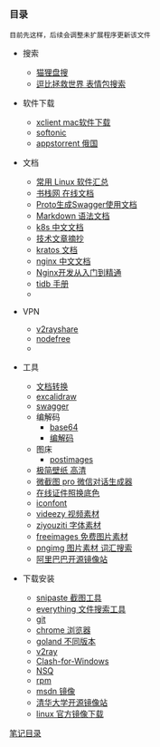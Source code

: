### 目录

```
目前先这样，后续会调整未扩展程序更新该文件
```

- 搜索
  - [猫狸盘搜](https://www.alipansou.com/search)
  - [逗比拯救世界 表情包搜索](https://www.dbbqb.com/)
- 软件下载
  - [xclient mac软件下载](https://xclient.info/)
  - [softonic](https://en.softonic.com/)
  - [appstorrent 俄国](https://appstorrent.ru/)
- 文档
  - [常用 Linux 软件汇总](https://zhuanlan.zhihu.com/p/376492774)
  - [书栈网 在线文档](https://www.bookstack.cn/)
  - [Proto生成Swagger使用文档](https://pea997.gitee.io/2023/03/13/Proto%E7%94%9F%E6%88%90Swagger%E4%BD%BF%E7%94%A8%E6%96%87%E6%A1%A3/)
  - [Markdown 语法文档](https://keatonlao.gitee.io/a-study-note-for-markdown/syntax/%E8%AF%A6%E7%BB%86%E7%89%88/)
  - [k8s 中文文档](http://docs.kubernetes.org.cn/)
  - [技术文章摘抄](https://learn.lianglianglee.com/)
  - [kratos 文档](https://go-kratos.dev/docs/)
  - [nginx 中文文档](https://blog.redis.com.cn/doc/)
  - [Nginx开发从入门到精通](https://tengine.taobao.org/book/)
  - [tidb 手册](https://book.tidb.io/)
  -

- VPN
  - [v2rayshare](https://v2rayshare.com/)
  - [nodefree](https://nodefree.org/)
  - []()
- 工具
  - [文档转换](https://cloudconvert.com/)
  - [excalidraw](https://excalidraw.com/)
  - [swagger](https://editor.swagger.io/)
  - 编解码
    - [base64](https://base64.us/)
    - [编解码](http://www.jsons.cn/urlencode/)
  - 图床
    - [postimages](https://postimages.org/)
  - [极简壁纸 高清](https://bz.zzzmh.cn/index)
  - [微截图 pro 微信对话生成器](https://vjietu.pro/)
  - [在线证件照换底色](https://uutool.cn/id-photo/)
  - [iconfont](https://www.iconfont.cn/?spm=a313x.lotties_index.i3.d4d0a486a.31d03a81lIu9vY)
  - [videezy 视频素材](https://www.videezy.com/)
  - [ziyouziti 字体素材](https://ziyouziti.com/index-index-list-type-1.html)
  - [freeimages 免费图片素材](https://www.freeimages.com/)
  - [pngimg 图片素材 词汇搜索](https://pngimg.com/)
  - [阿里巴巴开源镜像站](https://developer.aliyun.com/mirror/?spm=a2c6h.25603864.0.0.23583decXLg4Kh)
  
- 下载安装
  - [snipaste 截图工具](https://www.snipaste.com/download.html)
  - [everything 文件搜索工具](https://everything.en.softonic.com/download)
  - [git](https://git-scm.com/)
  - [chrome 浏览器](https://www.google.com/intl/zh-CN/chrome/)
  - [goland 不同版本](https://www.jetbrains.com.cn/go/download/other.html)
  - [v2ray](https://github.com/v2ray/v2ray-core/releases)
  - [Clash-for-Windows](https://github.com/Z-Siqi/Clash-for-Windows_Chinese/releases)
  - [NSQ](https://nsq.io/deployment/installing.html)
  - [rpm](https://rpmfind.net/linux/rpm2html/search.php?query=systemd-python&submit=Search+...&system=&arch=)
  - [msdn 镜像](https://msdn.itellyou.cn/)  
  - [清华大学开源镜像站](https://mirrors.tuna.tsinghua.edu.cn/)
  - [linux 官方镜像下载](https://linux.org/pages/download/)

[笔记目录](../../README.md)
